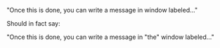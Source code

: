 "Once this is done, you can write a message in window labeled..."

Should in fact say:

"Once this is done, you can write a message in "the" window labeled..."
